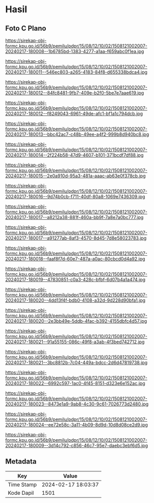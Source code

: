 # Hasil

## Foto C Plano

https://sirekap-obj-formc.kpu.go.id/56b9/pemilu/pdpr/15/08/12/10/02/1508121002007-20240217-180008--1b6785bd-1383-4277-a1aa-f659abc0f1ea.jpg

https://sirekap-obj-formc.kpu.go.id/56b9/pemilu/pdpr/15/08/12/10/02/1508121002007-20240217-180011--546ec803-a265-4183-84f8-d655338bdca4.jpg

https://sirekap-obj-formc.kpu.go.id/56b9/pemilu/pdpr/15/08/12/10/02/1508121002007-20240217-180012--84fc8481-9fb7-409e-b2f0-5be7e7aae619.jpg

https://sirekap-obj-formc.kpu.go.id/56b9/pemilu/pdpr/15/08/12/10/02/1508121002007-20240217-180012--f8249043-6961-49de-afc1-bf1a1c794dcb.jpg

https://sirekap-obj-formc.kpu.go.id/56b9/pemilu/pdpr/15/08/12/10/02/1508121002007-20240217-180013--bbc42ac7-c48b-49ee-a4f2-999b8d940bc8.jpg

https://sirekap-obj-formc.kpu.go.id/56b9/pemilu/pdpr/15/08/12/10/02/1508121002007-20240217-180014--2f224b58-47d9-4607-b101-371bcdf7df88.jpg

https://sirekap-obj-formc.kpu.go.id/56b9/pemilu/pdpr/15/08/12/10/02/1508121002007-20240217-180015--2e0a910d-95a3-481a-aaac-ab63e0f378cb.jpg

https://sirekap-obj-formc.kpu.go.id/56b9/pemilu/pdpr/15/08/12/10/02/1508121002007-20240217-180016--9d74b0cb-f711-40df-80a8-1069e7436309.jpg

https://sirekap-obj-formc.kpu.go.id/56b9/pemilu/pdpr/15/08/12/10/02/1508121002007-20240217-180017--a8212a38-881f-460a-bb9f-7a8e7a0bc777.jpg

https://sirekap-obj-formc.kpu.go.id/56b9/pemilu/pdpr/15/08/12/10/02/1508121002007-20240217-180017--a91277ab-8af3-4570-8d45-7d8e58023783.jpg

https://sirekap-obj-formc.kpu.go.id/56b9/pemilu/pdpr/15/08/12/10/02/1508121002007-20240217-180018--faaf8f7d-60e7-487a-a0ac-80cbcd0d4a92.jpg

https://sirekap-obj-formc.kpu.go.id/56b9/pemilu/pdpr/15/08/12/10/02/1508121002007-20240217-180019--47830851-c0a3-428c-bfbf-6d07b4a1a474.jpg

https://sirekap-obj-formc.kpu.go.id/56b9/pemilu/pdpr/15/08/12/10/02/1508121002007-20240217-180020--4dd13f4f-bdb0-4108-a32d-9d228d90bfa1.jpg

https://sirekap-obj-formc.kpu.go.id/56b9/pemilu/pdpr/15/08/12/10/02/1508121002007-20240217-180020--2e3bb49e-5ddb-4fac-b392-4155dbfc4d57.jpg

https://sirekap-obj-formc.kpu.go.id/56b9/pemilu/pdpr/15/08/12/10/02/1508121002007-20240217-180021--91a55155-086c-49f8-a3ab-4f3bed742712.jpg

https://sirekap-obj-formc.kpu.go.id/56b9/pemilu/pdpr/15/08/12/10/02/1508121002007-20240217-180021--3bc8812b-7c04-449a-bdcc-2d6d47819738.jpg

https://sirekap-obj-formc.kpu.go.id/56b9/pemilu/pdpr/15/08/12/10/02/1508121002007-20240217-180022--6992c597-1ac0-4f45-8151-d323e6e152ac.jpg

https://sirekap-obj-formc.kpu.go.id/56b9/pemilu/pdpr/15/08/12/10/02/1508121002007-20240217-180023--8473e1a9-9ab8-4c30-9c61-7026773d2480.jpg

https://sirekap-obj-formc.kpu.go.id/56b9/pemilu/pdpr/15/08/12/10/02/1508121002007-20240217-180024--ee72e58c-3a11-4b09-8d9d-10d8d08ce2d9.jpg

https://sirekap-obj-formc.kpu.go.id/56b9/pemilu/pdpr/15/08/12/10/02/1508121002007-20240217-180009--3d14c792-c856-46c7-95e7-daebc3ebf6d5.jpg


## Metadata

| Key        | Value               |
| ---------- | ------------------- |
| Time Stamp | 2024-02-17 18:03:37 |
| Kode Dapil | 1501                |



